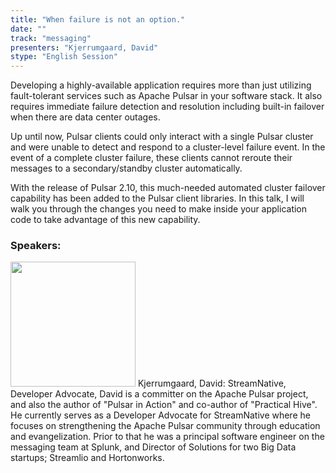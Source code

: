 ```yaml
---
title: "When failure is not an option."
date: "" 
track: "messaging"
presenters: "Kjerrumgaard, David"
stype: "English Session"
---
```

Developing a highly-available application requires more than just utilizing fault-tolerant services such as Apache Pulsar in your software stack. It also requires immediate failure detection and resolution including built-in failover when there are data center outages.

Up until now, Pulsar clients could only interact with a single Pulsar cluster and were unable to detect and respond to a cluster-level failure event. In the event of a complete cluster failure, these clients cannot reroute their messages to a secondary/standby cluster automatically.

With the release of Pulsar 2.10, this much-needed automated cluster failover capability has been added to the Pulsar client libraries. In this talk, I will walk you through the changes you need to make inside your application code to take advantage of this new capability.
 ### Speakers: 
 <img src="images/speaker/1019.png" width="200" />
 Kjerrumgaard, David: StreamNative, Developer Advocate, David is a committer on the Apache Pulsar project, and also the author of "Pulsar in Action" and co-author of "Practical Hive". He currently serves as a Developer Advocate for StreamNative where he focuses on strengthening the Apache Pulsar community through education and evangelization. Prior to that he was a principal software engineer on the messaging team at Splunk, and Director of Solutions for two Big Data startups; Streamlio and Hortonworks.
 